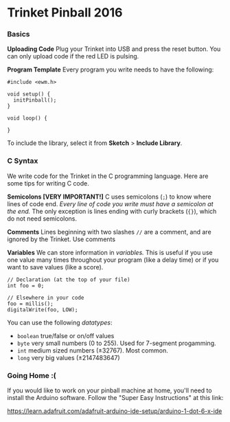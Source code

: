 # Trinket Pinball 2016

### Basics
**Uploading Code** Plug your Trinket into USB and press the reset button. You can only upload code if the red LED is pulsing.

**Program Template** Every program you write needs to have the following:

    #include <ewm.h>

    void setup() {
      initPinball();
    }

    void loop() {

    }

To include the library, select it from **Sketch** > **Include Library**.

### C Syntax
We write code for the Trinket in the C programming language. Here are some tips for writing C code.

**Semicolons [VERY IMPORTANT!]** C uses semicolons (`;`) to know where lines of code end. *Every line of code you write must have a semicolon at the end.* The only exception is lines ending with curly brackets (`{}`), which do not need semicolons.

**Comments** Lines beginning with two slashes `//` are a comment, and are ignored by the Trinket. Use comments

**Variables** We can store information in *variables.* This is useful if you use one value many times throughout your program (like a delay time) or if you want to save values (like a score).

    // Declaration (at the top of your file)
    int foo = 0;

    // Elsewhere in your code
    foo = millis();
    digitalWrite(foo, LOW);

You can use the following *datatypes*:
  + `boolean` true/false or on/off values
  + `byte` very small numbers (0 to 255). Used for 7-segment progamming.
  + `int` medium sized numbers (±32767). Most common.
  + `long` very big values (±2147483647)



### Going Home :(
If you would like to work on your pinball machine at home, you'll need to install the Arduino software. Follow the "Super Easy Instructions" at this link:

https://learn.adafruit.com/adafruit-arduino-ide-setup/arduino-1-dot-6-x-ide
